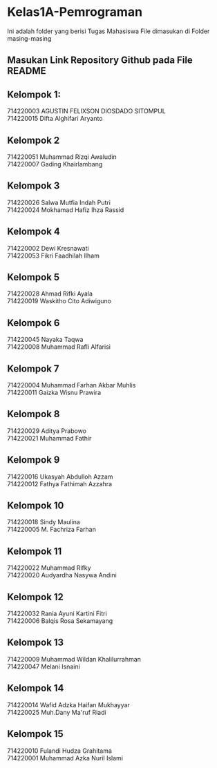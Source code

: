 # Kelas1A-Pemrograman
Ini adalah folder yang berisi Tugas Mahasiswa
File dimasukan di Folder masing-masing

## Masukan Link Repository Github pada File README


## Kelompok 1:
714220003 AGUSTIN FELIXSON DIOSDADO SITOMPUL <br>
714220015 Difta Alghifari Aryanto

## Kelompok 2
714220051 Muhammad Rizqi Awaludin <br>
714220007 Gading Khairlambang

## Kelompok 3
714220026 Salwa Mutfia Indah Putri <br>
714220024 Mokhamad Hafiz Ihza Rassid

## Kelompok 4
714220002 Dewi Kresnawati <br>
714220053 Fikri Faadhilah Ilham

## Kelompok 5
714220028 Ahmad Rifki Ayala <br>
714220019 Waskitho Cito Adiwiguno

## Kelompok 6
714220045 Nayaka Taqwa <br>
714220008 Muhammad Rafli Alfarisi

## Kelompok 7
714220004 Muhammad Farhan Akbar Muhlis <br>
714220011 Gaizka Wisnu Prawira

## Kelompok 8
714220029 Aditya Prabowo <br>
714220021 Muhammad Fathir

## Kelompok 9
714220016 Ukasyah Abdulloh Azzam <br>
714220012 Fathya Fathimah Azzahra

## Kelompok 10
714220018 Sindy Maulina <br>
714220005 M. Fachriza Farhan

## Kelompok 11
714220022 Muhammad Rifky <br>
714220020 Audyardha Nasywa Andini

## Kelompok 12
714220032 Rania Ayuni Kartini Fitri <br>
714220006 Balqis Rosa Sekamayang

## Kelompok 13
714220009 Muhammad Wildan Khalilurrahman <br>
714220047 Melani Isnaini

## Kelompok 14
714220014 Wafid Adzka Haifan Mukhayyar <br>
714220025 Muh.Dany Ma'ruf Riadi

## Kelompok 15
714220010 Fulandi Hudza Grahitama <br>
714220001 Muhammad Azka Nuril Islami

